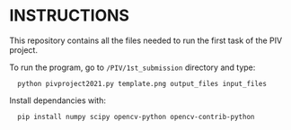 # INSTRUCTIONS

This repository contains all the files needed to run the first task of the PIV project.

To run the program, go to `/PIV/1st_submission` directory and type:


```
  python pivproject2021.py template.png output_files input_files
```

Install dependancies with:

```
  pip install numpy scipy opencv-python opencv-contrib-python
```

